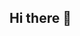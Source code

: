 ## Hi there 👋

<!--
**elizabeth-weyl/elizabeth-weyl** is a ✨ _special_ ✨ repository because its `README.md` (this file) appears on your GitHub profile.

- 🔭 I’m currently working on my PhD in Environmental Science in the field of hydrology!
- 💬 Ask me about: my dog Marley!
![image](https://github.com/user-attachments/assets/a62a6541-0d50-4e0c-90da-9f34a5c0ca4d)
- 📫 How to reach me: www.linkedin.com/in/elizabeth-weyl-0069331a8
- 😄 Pronouns: she/her/hers
- ⚡ Fun fact: I've been crocheting for 13 years!
-->
